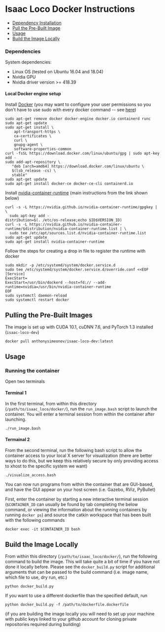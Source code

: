 # Isaac Loco Docker Instructions

- [Dependency Installation](#dependencies)
- [Pull the Pre-Built Image](#pulling-the-pre-built-images)
- [Usage](#usage)
- [Build the Image Locally](#build-the-image-locally)

### Dependencies
System dependencies:
- Linux OS (tested on Ubuntu 16.04 and 18.04)
- Nvidia GPU
- Nvidia driver version >= 418.39

#### Local Docker engine setup
Install [Docker](https://docs.docker.com/install/linux/docker-ce/ubuntu/) (you may want to configure your user permissions so you don't have to use sudo with every docker command -- see [here](https://docs.docker.com/install/linux/linux-postinstall/))
```
sudo apt-get remove docker docker-engine docker.io containerd runc
sudo apt-get update
sudo apt-get install \
    apt-transport-https \
    ca-certificates \
    curl \
    gnupg-agent \
    software-properties-common
curl -fsSL https://download.docker.com/linux/ubuntu/gpg | sudo apt-key add -
sudo add-apt-repository \
   "deb [arch=amd64] https://download.docker.com/linux/ubuntu \
   $(lsb_release -cs) \
   stable"
sudo apt-get update
sudo apt-get install docker-ce docker-ce-cli containerd.io
```

Install [nvidia-container-runtime](https://github.com/nvidia/nvidia-container-runtime#docker-engine-setup) (main instructions from the link shown below)

```
curl -s -L https://nvidia.github.io/nvidia-container-runtime/gpgkey | \
  sudo apt-key add -
distribution=$(. /etc/os-release;echo $ID$VERSION_ID)
curl -s -L https://nvidia.github.io/nvidia-container-runtime/$distribution/nvidia-container-runtime.list | \
  sudo tee /etc/apt/sources.list.d/nvidia-container-runtime.list
sudo apt-get update
sudo apt-get install nvidia-container-runtime
```
Follow the steps for creating a drop in file to register the runtime with docker

```
sudo mkdir -p /etc/systemd/system/docker.service.d
sudo tee /etc/systemd/system/docker.service.d/override.conf <<EOF
[Service]
ExecStart=
ExecStart=/usr/bin/dockerd --host=fd:// --add-runtime=nvidia=/usr/bin/nvidia-container-runtime
EOF
sudo systemctl daemon-reload
sudo systemctl restart docker
```

## Pulling the Pre-Built Images
The image is set up with CUDA 10.1, cuDNN 7.6, and PyTorch 1.3 installed (```isaac-loco-dev```)
```
docker pull anthonysimeonov/isaac-loco-dev:latest
```


## Usage
### Running the container
Open two terminals

#### Terminal 1
In the first terminal, from within this directory (```/path/to/isaac_loco/docker/```), run the ```run_image.bash``` script to launch the container. You will enter a terminal session from within the container after launching.
```
./run_image.bash
```

#### Termainal 2
From the second terminal, run the following bash script to allow the container access to your local X server for visualization (there are better ways to do this, but we keep this relatively secure by only providing access to xhost to the specific system we want)

```
./visualize_access.bash
```

You can now run programs from within the container that are GUI-based, and have the GUI appear
on your host screen (i.e. Gazebo, RViz, PyBullet)

First, enter the container by starting a new interactive terminal session (```$CONTAINER_ID``` can usually be found by tab completing the below command, or viewing the information about the running containers by running ```docker ps```) and source the catkin workspace that has been built with the following commands
```
docker exec -it $CONTAINER_ID bash
```

## Build the Image Locally
From within this directory (```/path/to/isaac_loco/docker/```), run the following command to build the image. This will take quite a bit of time if you have not done it locally before. Please see the ```docker_build.py``` script for additional arguments that can be passed to the build command (i.e. image name, which file to use, dry run, etc.)
```
python docker_build.py
```

If you want to use a different dockerfile than the specified default, run
```
python docker_build.py -f /path/to/dockerfile.dockerfile
```

(if you are building the image locally you will need to set up your machine with public keys linked to your github account for cloning private repositories required during building)
